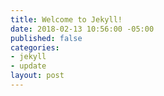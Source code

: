 ```yaml
---
title: Welcome to Jekyll!
date: 2018-02-13 10:56:00 -05:00
published: false
categories:
- jekyll
- update
layout: post
---
```


